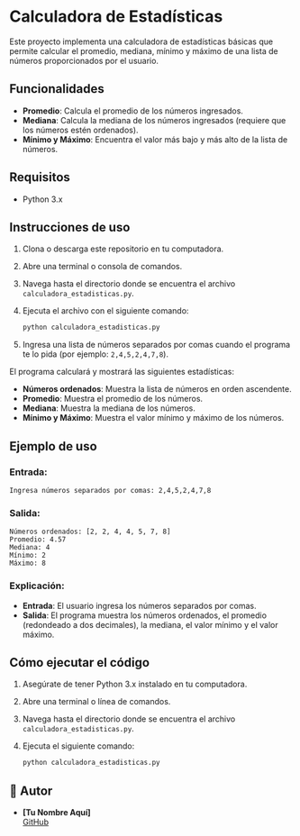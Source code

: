 # Calculadora de Estadísticas

Este proyecto implementa una calculadora de estadísticas básicas que permite calcular el promedio, mediana, mínimo y máximo de una lista de números proporcionados por el usuario.

## Funcionalidades

- **Promedio**: Calcula el promedio de los números ingresados.
- **Mediana**: Calcula la mediana de los números ingresados (requiere que los números estén ordenados).
- **Mínimo y Máximo**: Encuentra el valor más bajo y más alto de la lista de números.

## Requisitos

- Python 3.x

## Instrucciones de uso

1. Clona o descarga este repositorio en tu computadora.
2. Abre una terminal o consola de comandos.
3. Navega hasta el directorio donde se encuentra el archivo `calculadora_estadisticas.py`.
4. Ejecuta el archivo con el siguiente comando:

   ```bash
   python calculadora_estadisticas.py
   ```

5. Ingresa una lista de números separados por comas cuando el programa te lo pida (por ejemplo: `2,4,5,2,4,7,8`).

El programa calculará y mostrará las siguientes estadísticas:
   - **Números ordenados**: Muestra la lista de números en orden ascendente.
   - **Promedio**: Muestra el promedio de los números.
   - **Mediana**: Muestra la mediana de los números.
   - **Mínimo y Máximo**: Muestra el valor mínimo y máximo de los números.

## Ejemplo de uso

### Entrada:
```
Ingresa números separados por comas: 2,4,5,2,4,7,8
```

### Salida:
```
Números ordenados: [2, 2, 4, 4, 5, 7, 8]
Promedio: 4.57
Mediana: 4
Mínimo: 2
Máximo: 8
```

### Explicación:
- **Entrada**: El usuario ingresa los números separados por comas.
- **Salida**: El programa muestra los números ordenados, el promedio (redondeado a dos decimales), la mediana, el valor mínimo y el valor máximo.

## Cómo ejecutar el código

1. Asegúrate de tener Python 3.x instalado en tu computadora.
2. Abre una terminal o línea de comandos.
3. Navega hasta el directorio donde se encuentra el archivo `calculadora_estadisticas.py`.
4. Ejecuta el siguiente comando:

   ```bash
   python calculadora_estadisticas.py
   ```

## 📖 Autor

- **[Tu Nombre Aquí]**  
  [GitHub](https://github.com/MayliCortez) 
